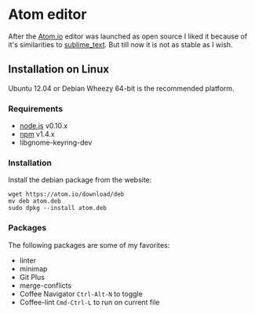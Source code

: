 Atom editor
=================================================

After the [Atom.io](https://atom.io) editor was launched as open source I liked
it because of it's similarities to [sublime_text](sublime.md). But till now
it is not as stable as I wish.


Installation on Linux
-------------------------------------------------

Ubuntu 12.04 or Debian Wheezy 64-bit is the recommended platform.

### Requirements

  * [node.js](http://nodejs.org/download/) v0.10.x
  * [npm](http://www.npmjs.org/) v1.4.x
  * libgnome-keyring-dev

### Installation

Install the debian package from the website:

    wget https://atom.io/download/deb
    mv deb atom.deb
    sudo dpkg --install atom.deb

### Packages

The following packages are some of my favorites:

- linter
- minimap
- Git Plus
- merge-conflicts
- Coffee Navigator
  `Ctrl-Alt-N` to toggle
- Coffee-lint
  `Cmd-Ctrl-L` to run on current file
